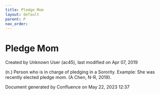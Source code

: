 ```yaml
---
title: Pledge Mom
layout: default
parent: P
nav_order:
---
```


# Pledge Mom

Created by  Unknown User (ac45), last modified on Apr 07, 2019

(n.) Person who is in charge of pledging in a Sorority. Example: She was recently elected pledge mom. (A Chen, N-R, 2019).

Document generated by Confluence on May 22, 2023 12:37


